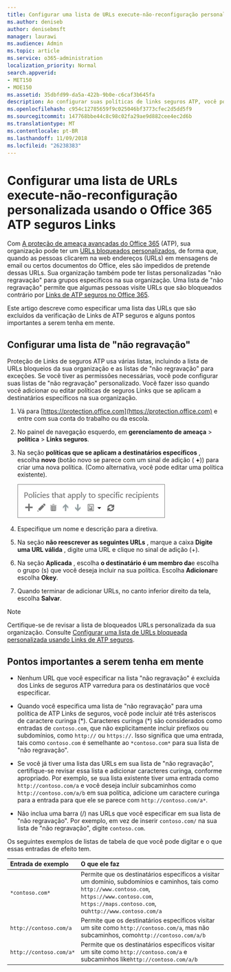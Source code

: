 ```yaml
---
title: Configurar uma lista de URLs execute-não-reconfiguração personalizada usando o Office 365 ATP seguros Links
ms.author: deniseb
author: denisebmsft
manager: laurawi
ms.audience: Admin
ms.topic: article
ms.service: o365-administration
localization_priority: Normal
search.appverid:
- MET150
- MOE150
ms.assetid: 35dbfd99-da5a-422b-9b0e-c6caf3b645fa
description: Ao configurar suas políticas de links seguros ATP, você pode incluir reconfiguração execute-não é ' lista de URLs para permitir que algumas pessoas na sua organização visitar sites que você pode incluir em sua lista.
ms.openlocfilehash: c954c12785659f9c025046bf3773cfec2d5dd5f9
ms.sourcegitcommit: 147768bbe44c8c98c02fa29ae9d882cee4ec2d6b
ms.translationtype: MT
ms.contentlocale: pt-BR
ms.lasthandoff: 11/09/2018
ms.locfileid: "26238383"
---
```

# <a name="set-up-a-custom-do-not-rewrite-urls-list-using-office-365-atp-safe-links"></a>Configurar uma lista de URLs execute-não-reconfiguração personalizada usando o Office 365 ATP seguros Links

Com [A proteção de ameaça avançadas do Office 365](office-365-atp.md) (ATP), sua organização pode ter um [URLs bloqueados personalizados](set-up-a-custom-blocked-urls-list-wtih-atp.md), de forma que, quando as pessoas clicarem na web endereços (URLs) em mensagens de email ou certos documentos do Office, eles são impedidos de pretende dessas URLs. Sua organização também pode ter listas personalizadas "não regravação" para grupos específicos na sua organização. Uma lista de "não regravação" permite que algumas pessoas visite URLs que são bloqueados contrário por [Links de ATP seguros no Office 365](atp-safe-links.md). 
  
Este artigo descreve como especificar uma lista das URLs que são excluídos da verificação de Links de ATP seguros e alguns pontos importantes a serem tenha em mente.

## <a name="set-up-a-do-not-rewrite-list"></a>Configurar uma lista de "não regravação"

Proteção de Links de seguros ATP usa várias listas, incluindo a lista de URLs bloqueios da sua organização e as listas de "não regravação" para exceções. Se você tiver as permissões necessárias, você pode configurar suas listas de "não regravação" personalizado. Você fazer isso quando você adicionar ou editar políticas de seguros Links que se aplicam a destinatários específicos na sua organização. 
  
1. Vá para [https://protection.office.com](https://protection.office.com) e entre com sua conta do trabalho ou da escola. 
    
2. No painel de navegação esquerdo, em **gerenciamento de ameaça** \> **política** \> **Links seguros**.
    
3. Na seção **políticas que se aplicam a destinatários específicos** , escolha **novo** (botão novo se parece com um sinal de adição ( **+**)) para criar uma nova política. (Como alternativa, você pode editar uma política existente).
    
    ![Escolha Novo para adicionar uma diretiva de segurança Links para os destinatários de email específicos](media/01073f42-3cec-4ddb-8c10-4d33ec434676.png)
  
4. Especifique um nome e descrição para a diretiva.
    
5. Na seção **não reescrever as seguintes URLs** , marque a caixa **Digite uma URL válida** , digite uma URL e clique no sinal de adição (+). 
    
6. Na seção **Aplicada** , escolha **o destinatário é um membro da**e escolha o grupo (s) que você deseja incluir na sua política. Escolha **Adicionar**e escolha **Okey**.
    
7. Quando terminar de adicionar URLs, no canto inferior direito da tela, escolha **Salvar**.
    
> [!NOTE]
> Certifique-se de revisar a lista de bloqueados URLs personalizada da sua organização. Consulte [Configurar uma lista de URLs bloqueada personalizada usando Links de ATP seguros](set-up-a-custom-blocked-urls-list-wtih-atp.md). 
  
## <a name="important-points-to-keep-in-mind"></a>Pontos importantes a serem tenha em mente

- Nenhum URL que você especificar na lista "não regravação" é excluída dos Links de seguros ATP varredura para os destinatários que você especificar.
 
- Quando você especifica uma lista de "não regravação" para uma política de ATP Links de seguros, você pode incluir até três asteriscos de caractere curinga (\*). Caracteres curinga (\*) são considerados como entradas de `contoso.com`, que não explicitamente incluir prefixos ou subdomínios, como `http://` ou `https://`. Isso significa que uma entrada, tais como `contoso.com` é semelhante ao `*contoso.com*` para sua lista de "não regravação".

- Se você já tiver uma lista das URLs em sua lista de "não regravação", certifique-se revisar essa lista e adicionar caracteres curinga, conforme apropriado. Por exemplo, se sua lista existente tiver uma entrada como `http://contoso.com/a` e você deseja incluir subcaminhos como `http://contoso.com/a/b` em sua política, adicione um caractere curinga para a entrada para que ele se parece com `http://contoso.com/a*`.
    
- Não inclua uma barra (/) nas URLs que você especificar em sua lista de "não regravação". Por exemplo, em vez de inserir `contoso.com/` na sua lista de "não regravação", digite `contoso.com`.
    
Os seguintes exemplos de listas de tabela de que você pode digitar e o que essas entradas de efeito tem.
    
|**Entrada de exemplo**|**O que ele faz**|
|:-----|:-----|
|`*contoso.com*`  <br/> |Permite que os destinatários específicos a visitar um domínio, subdomínios e caminhos, tais como `http://www.contoso.com`, `https://www.contoso.com`, `https://maps.contoso.com`, ou`http://www.contoso.com/a`  <br/> |
|`http://contoso.com/a`  <br/> |Permite que os destinatários específicos visitar um site como `http://contoso.com/a`, mas não subcaminhos, como`http://contoso.com/a/b`  <br/> |
|`http://contoso.com/a*`  <br/> |Permite que os destinatários específicos visitar um site como `http://contoso.com/a` e subcaminhos like`http://contoso.com/a/b`  <br/> |
   
 